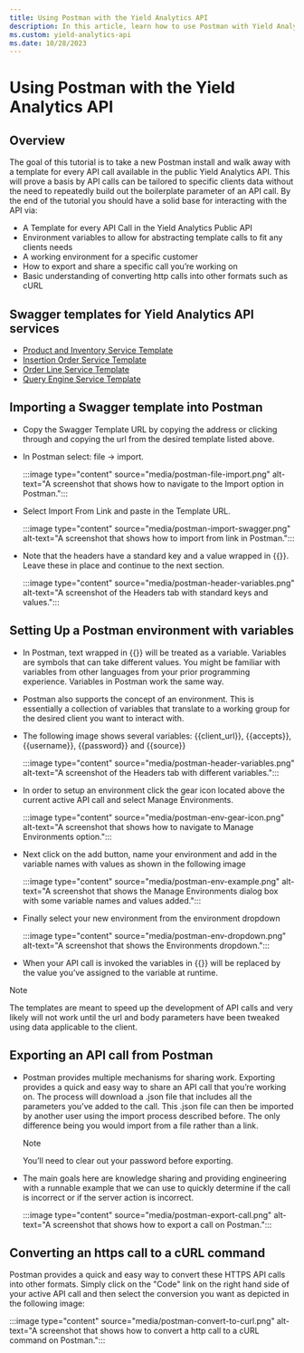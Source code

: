 ```yaml
---
title: Using Postman with the Yield Analytics API
description: In this article, learn how to use Postman with Yield Analytics APIs and working with templates for API calls.
ms.custom: yield-analytics-api
ms.date: 10/28/2023
---
```


# Using Postman with the Yield Analytics API

## Overview

The goal of this tutorial is to take a new Postman install and walk away with a template for every API call available in the public Yield Analytics API. This will prove a basis by API calls can be tailored to specific clients data without the need to repeatedly build out the boilerplate parameter of an API call. By the end of the tutorial you should have a solid base for interacting with the API via:

- A Template for every API Call in the Yield Analytics Public API
- Environment variables to allow for abstracting template calls to fit any clients needs
- A working environment for a specific customer
- How to export and share a specific call you’re working on
- Basic understanding of converting http calls into other formats such as cURL

## Swagger templates for Yield Analytics API services

- [Product and Inventory Service Template](https://download.microsoft.com/download/4/0/0/40099106-6f9f-4b38-8aac-0dc7567404db/yield-analytics-api/productresource-swagger.json)
- [Insertion Order Service Template](https://download.microsoft.com/download/4/0/0/40099106-6f9f-4b38-8aac-0dc7567404db/yield-analytics-api/insertionorderresource-swagger.json)
- [Order Line Service Template](https://download.microsoft.com/download/4/0/0/40099106-6f9f-4b38-8aac-0dc7567404db/yield-analytics-api/orderlineresource-swagger.json)
- [Query Engine Service Template](https://download.microsoft.com/download/4/0/0/40099106-6f9f-4b38-8aac-0dc7567404db/yield-analytics-api/queryengineresource-swagger.json)

## Importing a Swagger template into Postman

- Copy the Swagger Template URL by copying the address or clicking through and copying the url from the desired template listed above.
- In Postman select: file → import.

  :::image type="content" source="media/postman-file-import.png" alt-text="A screenshot that shows how to navigate to the Import option in Postman.":::

- Select Import From Link and paste in the Template URL.

  :::image type="content" source="media/postman-import-swagger.png" alt-text="A screenshot that shows how to import from link in Postman.":::

- Note that the headers have a standard key and a value wrapped in {{}}. Leave these in place and continue to the next section.

  :::image type="content" source="media/postman-header-variables.png" alt-text="A screenshot of the Headers tab with standard keys and values.":::
  
## Setting Up a Postman environment with variables

- In Postman, text wrapped in {{}} will be treated as a variable. Variables are symbols that can take different values. You might be familiar with variables from other languages from your prior programming experience. Variables in Postman work the same way.

- Postman also supports the concept of an environment. This is essentially a collection of variables that translate to a working group for the desired client you want to interact with.

- The following image shows several variables: {{client_url}}, {{accepts}}, {{username}}, {{password}} and {{source}}

  :::image type="content" source="media/postman-header-variables.png" alt-text="A screenshot of the Headers tab with different variables.":::

- In order to setup an environment click the gear icon located above the current active API call and select Manage Environments.

  :::image type="content" source="media/postman-env-gear-icon.png" alt-text="A screenshot that shows how to navigate to Manage Environments option.":::

- Next click on the add button, name your environment and add in the variable names with values as shown in the following image

  :::image type="content" source="media/postman-env-example.png" alt-text="A screenshot that shows the Manage Environments dialog box with some variable names and values added.":::

- Finally select your new environment from the environment dropdown

  :::image type="content" source="media/postman-env-dropdown.png" alt-text="A screenshot that shows the Environments dropdown.":::

- When your API call is invoked the variables in {{}} will be replaced by the value you’ve assigned to the variable at runtime.

> [!NOTE]
> The templates are meant to speed up the development of API calls and very likely will not work until the url and body parameters have been tweaked using data applicable to the client.

## Exporting an API call from Postman

- Postman provides multiple mechanisms for sharing work. Exporting provides a quick and easy way to share an API call that you’re working on. The process will download a .json file that includes all the parameters you’ve added to the call. This .json file can then be imported by another user using the import process described before. The only difference being you would import from a file rather than a link.

  > [!NOTE]
  > You’ll need to clear out your password before exporting.

- The main goals here are knowledge sharing and providing engineering with a runnable example that we can use to quickly determine if the call is incorrect or if the server action is incorrect.

  :::image type="content" source="media/postman-export-call.png" alt-text="A screenshot that shows how to export a call on Postman.":::

## Converting an https call to a cURL command

Postman provides a quick and easy way to convert these HTTPS API calls into other formats. Simply click on the "Code" link on the right hand side of your active API call and then select the conversion you want as depicted in the following image:

:::image type="content" source="media/postman-convert-to-curl.png" alt-text="A screenshot that shows how to convert a http call to a cURL command on Postman.":::
